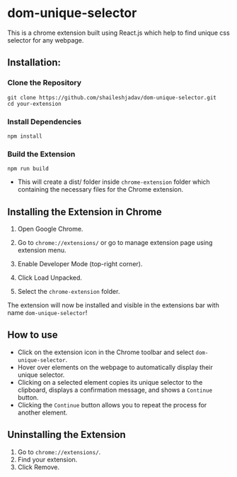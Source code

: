 # dom-unique-selector
This is a chrome extension built using React.js which help to find unique css selector for any webpage.

## Installation:
### Clone the Repository
```
git clone https://github.com/shaileshjadav/dom-unique-selector.git
cd your-extension
```
### Install Dependencies
```
npm install
```
### Build the Extension
```
npm run build
```
- This will create a dist/ folder inside `chrome-extension` folder which containing the necessary files for the Chrome extension.


## Installing the Extension in Chrome

1. Open Google Chrome.

2. Go to `chrome://extensions/` or go to manage extension page using extension menu.

3. Enable Developer Mode (top-right corner).

4. Click Load Unpacked.

5. Select the `chrome-extension` folder.

The extension will now be installed and visible in the extensions bar with name `dom-unique-selector`!


## How to use
- Click on the extension icon in the Chrome toolbar and select `dom-unique-selector`.
- Hover over elements on the webpage to automatically display their unique selector.
- Clicking on a selected element copies its unique selector to the clipboard, displays a confirmation message, and shows a `Continue` button.
- Clicking the `Continue` button allows you to repeat the process for another element.


## Uninstalling the Extension

1. Go to `chrome://extensions/`.
2. Find your extension.
3. Click Remove.
